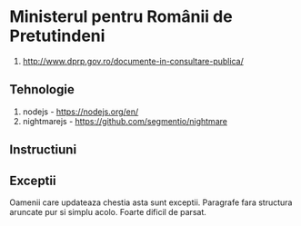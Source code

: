 # Ministerul pentru Românii de Pretutindeni

1. http://www.dprp.gov.ro/documente-in-consultare-publica/ 

## Tehnologie

1. nodejs - https://nodejs.org/en/
2. nightmarejs - https://github.com/segmentio/nightmare

## Instructiuni

## Exceptii

Oamenii care updateaza chestia asta sunt exceptii. Paragrafe fara structura aruncate pur si simplu acolo. Foarte dificil de parsat.